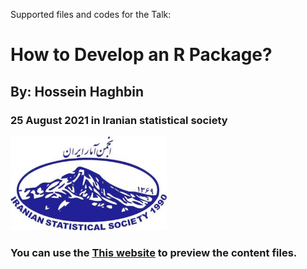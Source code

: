 Supported files and codes for the Talk:
# How to Develop an R Package?
## By: Hossein Haghbin
### 25 August 2021 in Iranian statistical society 
<img src="img/ISS-Logo.jpg" alt="Diffrent perspective of objects." width="250" height="150">

### You can use the [This website](https://haghbinh.github.io/DevRpack/) to preview the content files.

